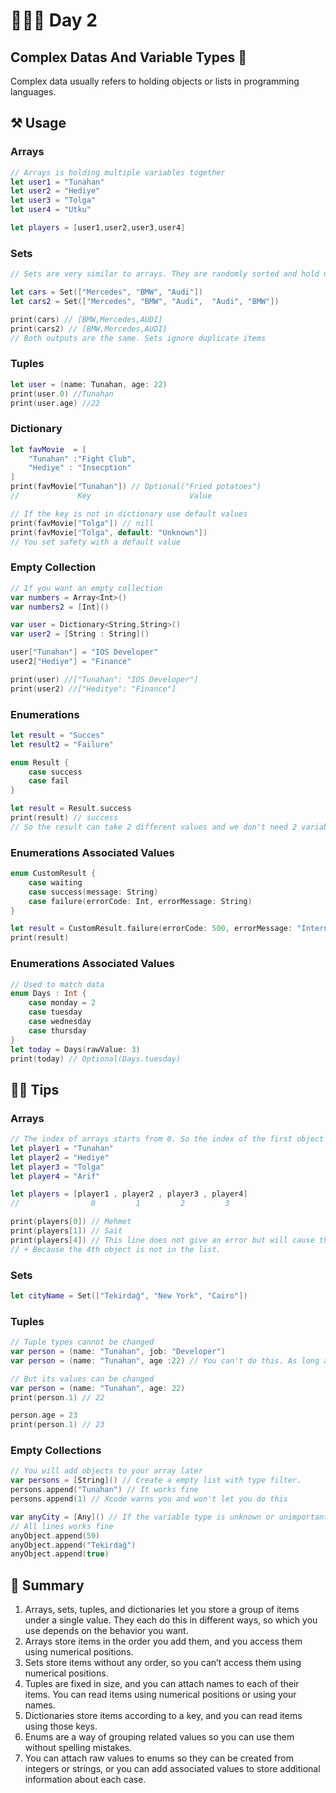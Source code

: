 # 👨🏻‍💻 Day 2

## Complex Datas And Variable Types 📖
Complex data usually refers to holding objects or lists in programming languages.

## ⚒️ Usage 

### Arrays
```swift
// Arrays is holding multiple variables together
let user1 = "Tunahan"
let user2 = "Hediye"
let user3 = "Tolga"
let user4 = "Utku"

let players = [user1,user2,user3,user4]
```

### Sets
```swift
// Sets are very similar to arrays. They are randomly sorted and hold unique items.

let cars = Set(["Mercedes", "BMW", "Audi"])
let cars2 = Set(["Mercedes", "BMW", "Audi",  "Audi", "BMW"])

print(cars) // [BMW,Mercedes,AUDI]
print(cars2) // [BMW,Mercedes,AUDI]
// Both outputs are the same. Sets ignore duplicate items
```

### Tuples 
```swift
let user = (name: Tunahan, age: 22)
print(user.0) //Tunahan
print(user.age) //22
```

### Dictionary
```swift
let favMovie  = [
    "Tunahan" :"Fight Club",
    "Hediye" : "Insecption"
]
print(favMovie["Tunahan"]) // Optional("Fried potatoes")
//             Key                      Value

// If the key is not in dictionary use default values
print(favMovie["Tolga"]) // nill
print(favMovie["Tolga", default: "Unknown"])
// You set safety with a default value
```

### Empty Collection
```swift
// If you want an empty collection
var numbers = Array<Int>()
var numbers2 = [Int]()

var user = Dictionary<String,String>()
var user2 = [String : String]()

user["Tunahan"] = "IOS Developer"
user2["Hediye"] = "Finance"

print(user) //["Tunahan": "IOS Developer"]
print(user2) //["Heditye": "Finance"]
```

### Enumerations

```swift
let result = "Succes"
let result2 = "Failure"

enum Result {
    case success
    case fail
}

let result = Result.success
print(result) // success
// So the result can take 2 different values and we don't need 2 variables for that.
```

### Enumerations Associated Values

```swift
enum CustomResult {
    case waiting
    case success(message: String)
    case failure(errorCode: Int, errorMessage: String)
}

let result = CustomResult.failure(errorCode: 500, errorMessage: "Internal Server Error")
print(result)
```

### Enumerations Associated Values
```swift
// Used to match data
enum Days : Int {
    case monday = 2
    case tuesday
    case wednesday
    case thursday
}
let today = Days(rawValue: 3)
print(today) // Optional(Days.tuesday)
```
## 🤏🏻 Tips 

### Arrays

```swift
// The index of arrays starts from 0. So the index of the first object is 0.
let player1 = "Tunahan"
let player2 = "Hediye"
let player3 = "Tolga"
let player4 = "Arif"

let players = [player1 , player2 , player3 , player4]
//                0         1         2         3

print(players[0]) // Mehmet
print(players[1]) // Sait
print(players[4]) // This line does not give an error but will cause the program to generate a fatal error. +
// + Because the 4th object is not in the list.
```

### Sets
```swift
let cityName = Set(["Tekirdağ", "New York", "Cairo"])
```


### Tuples

```swift
// Tuple types cannot be changed
var person = (name: "Tunahan", job: "Developer")
var person = (name: "Tunahan", age :22) // You can't do this. As long as this line exists, you will get an error.
```

```swift
// But its values can be changed
var person = (name: "Tunahan", age: 22)
print(person.1) // 22

person.age = 23
print(person.1) // 23
```

### Empty Collections

```swift
// You will add objects to your array later
var persons = [String]() // Create a empty list with type filter.
persons.append("Tunahan") // It works fine
persons.append(1) // Xcode warns you and won't let you do this
```

```swift
var anyCity = [Any]() // If the variable type is unknown or unimportant, accept any.
// All lines works fine
anyObject.append(59)
anyObject.append("Tekirdağ")
anyObject.append(true)
```

## 📖 Summary

1. Arrays, sets, tuples, and dictionaries let you store a group of items under a single value. They each do this in different ways, so which you use depends on the behavior you want.
2. Arrays store items in the order you add them, and you access them using numerical positions.
3. Sets store items without any order, so you can’t access them using numerical positions.
4. Tuples are fixed in size, and you can attach names to each of their items. You can read items using numerical positions or using your names.
5. Dictionaries store items according to a key, and you can read items using those keys.
6. Enums are a way of grouping related values so you can use them without spelling mistakes.
7. You can attach raw values to enums so they can be created from integers or strings, or you can add associated values to store additional information about each case.





















